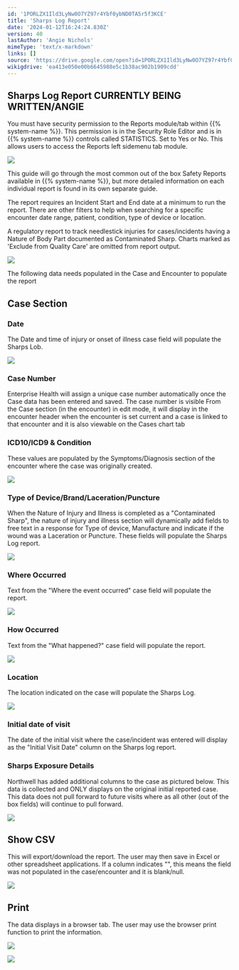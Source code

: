 ```yaml
---
id: '1PORLZX1Ild3LyNw0O7YZ97r4Ybf0ybND0TA5r5f3KCE'
title: 'Sharps Log Report'
date: '2024-01-12T16:24:24.830Z'
version: 40
lastAuthor: 'Angie Nichols'
mimeType: 'text/x-markdown'
links: []
source: 'https://drive.google.com/open?id=1PORLZX1Ild3LyNw0O7YZ97r4Ybf0ybND0TA5r5f3KCE'
wikigdrive: 'ea413e050e00b6645988e5c1b38ac902b1909cdd'
---
```

## Sharps Log Report  CURRENTLY BEING WRITTEN/ANGIE

You must have security permission to the Reports module/tab within {{% system-name %}}. This permission is in the Security Role Editor and is in {{% system-name %}} controls called STATISTICS. Set to Yes or No. This allows users to access the Reports left sidemenu tab module. 

![](../sharps-log-report.assets/09ec61d9ee49b68f313c43d40f34ad2e.png)


This guide will go through the most common out of the box Safety Reports available in {{% system-name %}}, but more detailed information on each individual report is found in its own separate guide.

The report requires an Incident Start and End date at a minimum to run the report. There are other filters to help when searching for a specific encounter date range, patient, condition, type of device or location.

A regulatory report to track needlestick injuries for cases/incidents having a Nature of Body Part documented as Contaminated Sharp. Charts marked as 'Exclude from Quality Care' are omitted from report output.



![](../sharps-log-report.assets/1eeedfe4dd8657f2eccb824900f54830.png)


The following data needs populated in the Case and Encounter to populate the report


## Case Section


### Date

The Date and time of injury or onset of illness case field will populate the Sharps Lob.

![](../sharps-log-report.assets/b3d8856656746f3ecec96fa5062ae846.png)



### Case Number


Enterprise Health will assign a unique case number automatically once the Case data has been entered and saved. The case number is visible From the Case section (in the encounter) in edit mode, it will display in the encounter header when the encounter is set current and a case is linked to that encounter and it is also viewable on the Cases chart tab


### ICD10/ICD9 & Condition


These values are populated by the Symptoms/Diagnosis section of the encounter where the case was originally created.

![](../sharps-log-report.assets/a11bb5f06490ebc8369c65bb516e43b0.png)




### Type of Device/Brand/Laceration/Puncture


When the Nature of Injury and Illness is completed as a "Contaminated Sharp", the nature of injury and illness section will dynamically add fields to free text in a response for Type of device, Manufacture and indicate if the wound was a Laceration or Puncture. These fields will populate the Sharps Log report.


![](../sharps-log-report.assets/9654f73b79f7a034c75fa0f2d20c372f.png)



### Where Occurred

Text from the "Where the event occurred" case field will populate the report.

![](../sharps-log-report.assets/e961090e830c22780c17d4c2daa767f4.png)



### How Occurred

Text from the "What happened?" case field will populate the report.

![](../sharps-log-report.assets/28f4e91e91fdbae9be751bd7aa687920.png)



### Location


The location indicated on the case will populate the Sharps Log.

![](../sharps-log-report.assets/ff40ebe618714daf2b5865e66a28476b.png)


### Initial date of visit


The date of the initial visit where the case/incident was entered will display as the "Initial Visit Date" column on the Sharps log report.

### Sharps Exposure Details


Northwell has added additional columns to the case as pictured below. This data is collected and ONLY displays on the original initial reported case. This data does not pull forward to future visits where as all other (out of the box fields) will continue to pull forward. 

![](../sharps-log-report.assets/1635ebe060d49d3fa5d3834997905d75.png)


## Show CSV


This will export/download the report. The user may then save in Excel or other spreadsheet applications. If a column indicates "", this means the field was not populated in the case/encounter and it is blank/null.


![](../sharps-log-report.assets/970491cdc79b752d90f2e1005f4490e0.png)



## Print


The data displays in a browser tab. The user may use the browser print function to print the information.


![](../sharps-log-report.assets/67d452e4cff2d944ffb340da44c93a48.png)


![](../sharps-log-report.assets/1296bf464c0310195ffb149324552cef.png)


